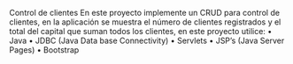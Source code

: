 Control de clientes	
En este proyecto implemente un CRUD para control de clientes, en la aplicación se muestra el número de clientes registrados y el total del capital que suman todos los clientes, en este proyecto utilice:
•	Java
•	JDBC (Java Data base Connectivity)
•	Servlets
•	JSP’s (Java Server Pages)
•	Bootstrap
